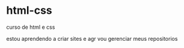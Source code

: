 # html-css
 curso de html e css

estou aprendendo a criar sites e agr vou gerenciar meus repositorios